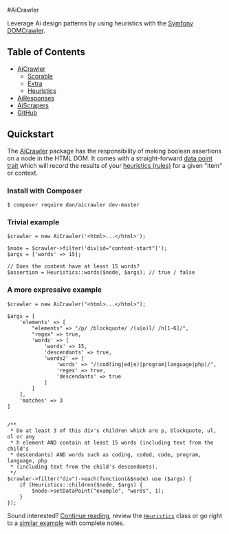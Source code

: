 #AiCrawler

Leverage Ai design patterns by using heuristics with the [Symfony DOMCrawler](http://symfony.com/doc/current/components/dom_crawler.html).


## Table of Contents

- [AiCrawler](AiCrawler/README.md)
   - [Scorable](AiCrawler/scorable.md)
   - [Extra](AiCrawler/extra.md)
   - [Heuristics](AiCrawler/Heuristics/README.md)
- [AiResponses](AiResponses/README.md)
- [AiScrapers](AiScrapers/README.md)
- [GitHub](https://github.com/danrichards/aicrawler)


## Quickstart<a name="quickstart"></a>

The [AiCrawler](AiCrawler/README.md) package has the responsibility of making boolean assertions on a node in the HTML DOM. It comes with a straight-forward [data point trait](AiCrawler/scorable.md) which will record the results of your [heuristics (rules)](AiCrawler/Heuristics/README.md) for a given "item" or context.

### Install with Composer<a name="install"></a>

```
$ composer require dan/aicrawler dev-master
```

### Trivial example<a name="install"></a>

```
$crawler = new AiCrawler('<html>...</html>');

$node = $crawler->filter('div[id="content-start"]');
$args = ['words' => 15];

// Does the content have at least 15 words?
$assertion = Heuristics::words($node, $args); // true / false
```

### A more expressive example

```
$crawler = new AiCrawler("<html>...</html>");

$args = [
    'elements' => [
        "elements" => "/p/ /blockquote/ /(u|o)l/ /h[1-6]/",
        "regex" => true,
        'words' => [
            'words' => 15,
            'descendants' => true,
            'words2' => [
                'words' => "/(cod(ing|ed|e)|program|language|php)/",
                'regex' => true,
                'descendants' => true
            ]
        ]
    ],
    'matches' => 3
]


/**
 * Do at least 3 of this div's children which are p, blockquote, ul, ol or any
 * h element AND contain at least 15 words (including text from the child's 
 * descendants) AND words such as coding, coded, code, program, language, php 
 * (including text from the child's descendants).
 */
$crawler->filter("div")->each(function(&$node) use ($args) {
    if (Heuristics::children($node, $args) {
        $node->setDataPoint("example", "words", 1);
    }
});
```
Sound interested? [Continue reading](AiCrawler/README.md), review the [`Heuristics`](AiCrawler/Heuristics/README.md) class or go right to a [similar example](AiCrawler/Heuristics/README.md#nested) with complete notes.